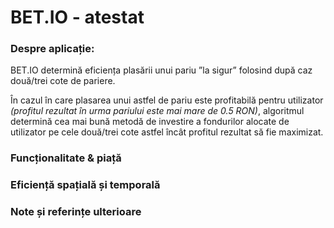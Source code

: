 # BET.IO - atestat
### Despre aplicație:
   BET.IO determină eficiența plasării unui pariu ”la sigur” folosind după caz două/trei cote de pariere.
   
   În cazul în care plasarea unui astfel de pariu este profitabilă pentru utilizator *(profitul rezultat în urma pariului este mai mare de 0.5 RON)*, algoritmul determină cea mai bună metodă de investire a fondurilor alocate de utilizator pe cele două/trei cote astfel încât profitul rezultat să fie maximizat.

### Funcționalitate & piață


### Eficiență spațială și temporală


### Note și referințe ulterioare

